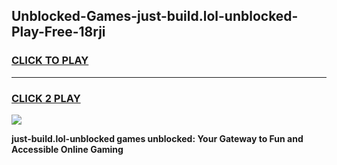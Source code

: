 
## Unblocked-Games-just-build.lol-unblocked-Play-Free-18rji
<h3>
<a href="https://premium76.site?title=just-build.lol-unblocked&ref=20M">CLICK TO PLAY</a></h3>
<hr>

<h3>
<a href="https://premium76.site?title=just-build.lol-unblocked&ref=20M">CLICK 2 PLAY</a>
  
</h3>

<a href="https://premium76.site?title=just-build.lol-unblocked&ref=19M"><img src="https://clearcache.store/games.png"></a>


**just-build.lol-unblocked games unblocked: Your Gateway to Fun and Accessible Online Gaming**
